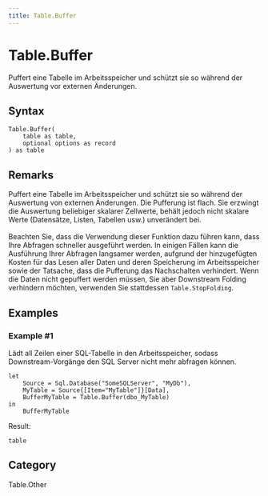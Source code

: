 ```yaml
---
title: Table.Buffer
---
```


# Table.Buffer


Puffert eine Tabelle im Arbeitsspeicher und schützt sie so während der Auswertung vor externen Änderungen.


## Syntax

```powerquery
Table.Buffer(
    table as table,
    optional options as record
) as table
```


## Remarks

Puffert eine Tabelle im Arbeitsspeicher und schützt sie so während der Auswertung von externen Änderungen.    Die Pufferung ist flach. Sie erzwingt die Auswertung beliebiger skalarer Zellwerte, behält jedoch nicht skalare Werte (Datensätze, Listen, Tabellen usw.) unverändert bei.     <br />    <br />    Beachten Sie, dass die Verwendung dieser Funktion dazu führen kann, dass Ihre Abfragen schneller ausgeführt werden. In einigen Fällen kann die Ausführung Ihrer Abfragen langsamer werden, aufgrund der hinzugefügten     Kosten für das Lesen aller Daten und deren Speicherung im Arbeitsspeicher sowie der Tatsache, dass die Pufferung das Nachschalten verhindert. Wenn die Daten nicht     gepuffert werden müssen, Sie aber Downstream Folding verhindern möchten, verwenden Sie stattdessen <code>Table.StopFolding</code>.


## Examples

### Example #1 
Lädt all Zeilen einer SQL-Tabelle in den Arbeitsspeicher, sodass Downstream-Vorgänge den SQL Server nicht mehr abfragen können.
```powerquery
let
    Source = Sql.Database("SomeSQLServer", "MyDb"),
    MyTable = Source{[Item="MyTable"]}[Data],
    BufferMyTable = Table.Buffer(dbo_MyTable)
in
    BufferMyTable
```

Result: 
```powerquery
table
```




## Category
Table.Other
